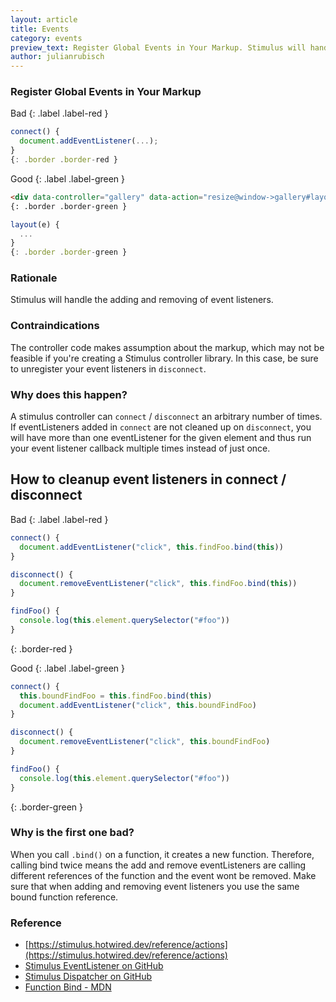 ```yaml
---
layout: article
title: Events
category: events
preview_text: Register Global Events in Your Markup. Stimulus will handle the adding and removing of event listeners.
author: julianrubisch
---
```


### Register Global Events in Your Markup


Bad
{: .label .label-red }

```js
connect() {
  document.addEventListener(...);
}
{: .border .border-red }
```

Good
{: .label .label-green }

```html
<div data-controller="gallery" data-action="resize@window->gallery#layout">...</div>
{: .border .border-green }
```

```js
layout(e) {
  ...
}
{: .border .border-green }
```

### Rationale
Stimulus will handle the adding and removing of event listeners.

### Contraindications
The controller code makes assumption about the markup, which may not be feasible if you're creating a Stimulus controller library. In this case, be sure to unregister your event listeners in `disconnect`.

### Why does this happen?

A stimulus controller can `connect` / `disconnect` an arbitrary number of times. If eventListeners added in `connect` are not cleaned up on `disconnect`, you will have more than one eventListener for the given element and thus run your event listener callback multiple times instead of just once.

## How to cleanup event listeners in connect / disconnect

Bad
{: .label .label-red }

```js
connect() {
  document.addEventListener("click", this.findFoo.bind(this))
}

disconnect() {
  document.removeEventListener("click", this.findFoo.bind(this))
}

findFoo() {
  console.log(this.element.querySelector("#foo"))
}
```
{: .border-red }

Good
{: .label .label-green }

```js
connect() {
  this.boundFindFoo = this.findFoo.bind(this)
  document.addEventListener("click", this.boundFindFoo)
}

disconnect() {
  document.removeEventListener("click", this.boundFindFoo)
}

findFoo() {
  console.log(this.element.querySelector("#foo"))
}
```
{: .border-green }



### Why is the first one bad?

When you call `.bind()` on a function, it creates a new function. Therefore, calling bind twice means the 
add and remove eventListeners are calling different references of the function and the event wont be removed.
Make sure that when adding and removing event listeners you use the same bound function reference.

### Reference
- [https://stimulus.hotwired.dev/reference/actions](https://stimulus.hotwired.dev/reference/actions)
- [Stimulus EventListener on GitHub](https://github.com/hotwired/stimulus/blob/main/src/core/event_listener.ts)
- [Stimulus Dispatcher on GitHub](https://github.com/hotwired/stimulus/blob/main/src/core/dispatcher.ts)
- [Function Bind - MDN](https://developer.mozilla.org/en-US/docs/Web/JavaScript/Reference/Global_objects/Function/bind)


